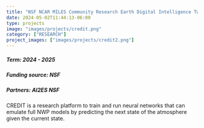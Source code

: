 ```yaml
---
title: "NSF NCAR MILES Community Research Earth Digital Intelligence Twin (CREDIT)"
date: 2024-05-02T11:44:13-06:00
type: projects
image: "images/projects/credit.png"
category: ["RESEARCH"]
project_images: ["images/projects/credit2.png"]
---
```


##### Term: 2024 - 2025
##### Funding source: NSF
##### Partners: AI2ES NSF

CREDIT is a research platform to train and run neural networks that can emulate full NWP models by predicting the next state of the atmosphere given the current state.